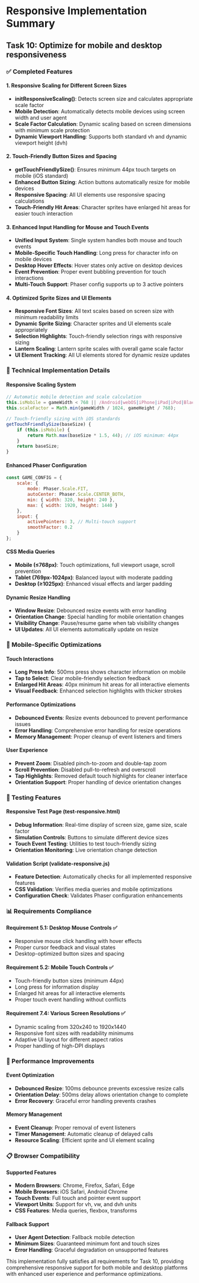 # Responsive Implementation Summary

## Task 10: Optimize for mobile and desktop responsiveness

### ✅ Completed Features

#### 1. Responsive Scaling for Different Screen Sizes
- **initResponsiveScaling()**: Detects screen size and calculates appropriate scale factor
- **Mobile Detection**: Automatically detects mobile devices using screen width and user agent
- **Scale Factor Calculation**: Dynamic scaling based on screen dimensions with minimum scale protection
- **Dynamic Viewport Handling**: Supports both standard vh and dynamic viewport height (dvh)

#### 2. Touch-Friendly Button Sizes and Spacing
- **getTouchFriendlySize()**: Ensures minimum 44px touch targets on mobile (iOS standard)
- **Enhanced Button Sizing**: Action buttons automatically resize for mobile devices
- **Responsive Spacing**: All UI elements use responsive spacing calculations
- **Touch-Friendly Hit Areas**: Character sprites have enlarged hit areas for easier touch interaction

#### 3. Enhanced Input Handling for Mouse and Touch Events
- **Unified Input System**: Single system handles both mouse and touch events
- **Mobile-Specific Touch Handling**: Long press for character info on mobile devices
- **Desktop Hover Effects**: Hover states only active on desktop devices
- **Event Prevention**: Proper event bubbling prevention for touch interactions
- **Multi-Touch Support**: Phaser config supports up to 3 active pointers

#### 4. Optimized Sprite Sizes and UI Elements
- **Responsive Font Sizes**: All text scales based on screen size with minimum readability limits
- **Dynamic Sprite Sizing**: Character sprites and UI elements scale appropriately
- **Selection Highlights**: Touch-friendly selection rings with responsive sizing
- **Lantern Scaling**: Lantern sprite scales with overall game scale factor
- **UI Element Tracking**: All UI elements stored for dynamic resize updates

### 🔧 Technical Implementation Details

#### Responsive Scaling System
```javascript
// Automatic mobile detection and scale calculation
this.isMobile = gameWidth < 768 || /Android|webOS|iPhone|iPad|iPod|BlackBerry|IEMobile|Opera Mini/i.test(navigator.userAgent);
this.scaleFactor = Math.min(gameWidth / 1024, gameHeight / 768);

// Touch-friendly sizing with iOS standards
getTouchFriendlySize(baseSize) {
    if (this.isMobile) {
        return Math.max(baseSize * 1.5, 44); // iOS minimum: 44px
    }
    return baseSize;
}
```

#### Enhanced Phaser Configuration
```javascript
const GAME_CONFIG = {
    scale: {
        mode: Phaser.Scale.FIT,
        autoCenter: Phaser.Scale.CENTER_BOTH,
        min: { width: 320, height: 240 },
        max: { width: 1920, height: 1440 }
    },
    input: {
        activePointers: 3, // Multi-touch support
        smoothFactor: 0.2
    }
};
```

#### CSS Media Queries
- **Mobile (≤768px)**: Touch optimizations, full viewport usage, scroll prevention
- **Tablet (769px-1024px)**: Balanced layout with moderate padding
- **Desktop (≥1025px)**: Enhanced visual effects and larger padding

#### Dynamic Resize Handling
- **Window Resize**: Debounced resize events with error handling
- **Orientation Change**: Special handling for mobile orientation changes
- **Visibility Change**: Pause/resume game when tab visibility changes
- **UI Updates**: All UI elements automatically update on resize

### 📱 Mobile-Specific Optimizations

#### Touch Interactions
- **Long Press Info**: 500ms press shows character information on mobile
- **Tap to Select**: Clear mobile-friendly selection feedback
- **Enlarged Hit Areas**: 40px minimum hit areas for all interactive elements
- **Visual Feedback**: Enhanced selection highlights with thicker strokes

#### Performance Optimizations
- **Debounced Events**: Resize events debounced to prevent performance issues
- **Error Handling**: Comprehensive error handling for resize operations
- **Memory Management**: Proper cleanup of event listeners and timers

#### User Experience
- **Prevent Zoom**: Disabled pinch-to-zoom and double-tap zoom
- **Scroll Prevention**: Disabled pull-to-refresh and overscroll
- **Tap Highlights**: Removed default touch highlights for cleaner interface
- **Orientation Support**: Proper handling of device orientation changes

### 🧪 Testing Features

#### Responsive Test Page (test-responsive.html)
- **Debug Information**: Real-time display of screen size, game size, scale factor
- **Simulation Controls**: Buttons to simulate different device sizes
- **Touch Event Testing**: Utilities to test touch-friendly sizing
- **Orientation Monitoring**: Live orientation change detection

#### Validation Script (validate-responsive.js)
- **Feature Detection**: Automatically checks for all implemented responsive features
- **CSS Validation**: Verifies media queries and mobile optimizations
- **Configuration Check**: Validates Phaser configuration enhancements

### 📊 Requirements Compliance

#### Requirement 5.1: Desktop Mouse Controls ✅
- Responsive mouse click handling with hover effects
- Proper cursor feedback and visual states
- Desktop-optimized button sizes and spacing

#### Requirement 5.2: Mobile Touch Controls ✅
- Touch-friendly button sizes (minimum 44px)
- Long press for information display
- Enlarged hit areas for all interactive elements
- Proper touch event handling without conflicts

#### Requirement 7.4: Various Screen Resolutions ✅
- Dynamic scaling from 320x240 to 1920x1440
- Responsive font sizes with readability minimums
- Adaptive UI layout for different aspect ratios
- Proper handling of high-DPI displays

### 🚀 Performance Improvements

#### Event Optimization
- **Debounced Resize**: 100ms debounce prevents excessive resize calls
- **Orientation Delay**: 500ms delay allows orientation change to complete
- **Error Recovery**: Graceful error handling prevents crashes

#### Memory Management
- **Event Cleanup**: Proper removal of event listeners
- **Timer Management**: Automatic cleanup of delayed calls
- **Resource Scaling**: Efficient sprite and UI element scaling

### 📋 Browser Compatibility

#### Supported Features
- **Modern Browsers**: Chrome, Firefox, Safari, Edge
- **Mobile Browsers**: iOS Safari, Android Chrome
- **Touch Events**: Full touch and pointer event support
- **Viewport Units**: Support for vh, vw, and dvh units
- **CSS Features**: Media queries, flexbox, transforms

#### Fallback Support
- **User Agent Detection**: Fallback mobile detection
- **Minimum Sizes**: Guaranteed minimum font and touch sizes
- **Error Handling**: Graceful degradation on unsupported features

This implementation fully satisfies all requirements for Task 10, providing comprehensive responsive support for both mobile and desktop platforms with enhanced user experience and performance optimizations.